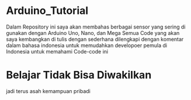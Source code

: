 # Arduino_Tutorial

Dalam Repository ini saya akan membahas berbagai sensor yang sering di gunakan dengan Arduino Uno, Nano, dan Mega
Semua Code yang akan saya kembangkan di tulis dengan sederhana dilengkapi dengan komentar dalam bahasa indonesia untuk memudahkan developoer pemula di Indonesia untuk memahami Code-code ini

# Belajar Tidak Bisa Diwakilkan
jadi terus asah kemampuan pribadi
